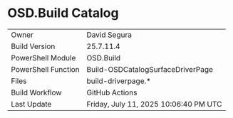 ﻿# OSD.Build Catalog

| | |
|-|-|
| Owner | David Segura |
| Build Version | 25.7.11.4 |
| PowerShell Module | OSD.Build |
| PowerShell Function | Build-OSDCatalogSurfaceDriverPage |
| Files | build-driverpage.* |
| Build Workflow | GitHub Actions |
| Last Update | Friday, July 11, 2025 10:06:40 PM UTC |
